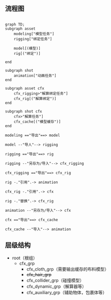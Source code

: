 ## 流程图

```mermaid

graph TD;
subgraph asset
	modeling["模型任务"]
	rigging["绑定任务"]

	model[(模型)]
	rig[("绑定")]

end

subgraph shot
	animation["动画任务"]
end

subgraph asset cfx
	cfx_rigging>"解算绑定任务"]
	cfx_rig[("解算绑定")]
end

subgraph shot cfx
	cfx>"解算任务"]
	cfx_cache[("模型缓存")]
end

modeling =="导出"==> model

model --"导人"--> rigging

rigging =="导出"==> rig

rigging --"另存为/导入"--> cfx_rigging

cfx_rigging =="导出"==> cfx_rig

rig -."引用".-> animation

cfx_rig -."引用".-> cfx

rig -."替换".-> cfx_rig

animation --"另存为/导入"--> cfx

cfx =="导出"==> cfx_cache

cfx_cache --"导入"--> animation
```
## 层级结构

- root（根组）
	- cfx_grp
		- cfx_cloth_grp（需要输出缓存的布料模型）
		- ~~cfx_hair_grp~~
		- cfx_collider_grp（碰撞模型）
		- cfx_dynamic_grp（解算器等）
		- cfx_auxiliary_grp（辅助物体，包裹体等）
